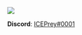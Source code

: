 ![](https://github-readme-stats.vercel.app/api?username=ICEPrey&count_private=true&show_icons=true&theme=tokyonight)

**Discord**: <a href="https://discord.com/users/256973318588989440/profile">ICEPrey#0001</a>
